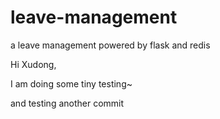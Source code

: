 # leave-management
a leave management powered by flask and redis

Hi Xudong, 

I am doing some tiny testing~


and testing another commit 
